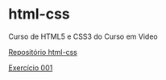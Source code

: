# html-css
 Curso de HTML5 e CSS3 do Curso em Video

 <a href="https://prof-charaba.github.io/html-css/" target="_blank">Repositório html-css</a>

 <a href="https://prof-charaba.github.io/html-css/exercicios/ex001/index.html" target="_blank">Exercício 001</a>